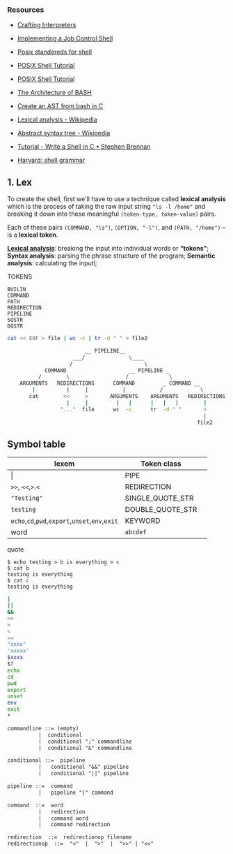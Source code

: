 
### Resources

- [Crafting Interpreters](https://craftinginterpreters.com/contents.html)
- [Implementing a Job Control Shell](https://www.gnu.org/software/libc/manual/html_mono/libc.html#Implementing-a-Shell)
- [Posix standereds for shell](https://pubs.opengroup.org/onlinepubs/9699919799/utilities/contents.html)
- [POSIX Shell Tutorial](https://www.grymoire.com/Unix/Sh.html#uh-24)
- [POSIX Shell Tutorial](https://www.grymoire.com/Unix/Sh.html#uh-24)
- [The Architecture of BASH](https://aosabook.org/en/v1/bash.html)
- [Create an AST from bash in C](https://stackoverflow.com/questions/52666511/create-an-ast-from-bash-in-c)
- [Lexical analysis - Wikipedia](https://en.wikipedia.org/wiki/Lexical_analysis)
- [Abstract syntax tree - Wikipedia](https://en.wikipedia.org/wiki/Abstract_syntax_tree)
- [Tutorial - Write a Shell in C • Stephen Brennan](https://brennan.io/2015/01/16/write-a-shell-in-c/)

- [Harvard: shell grammar](https://cs61.seas.harvard.edu/site/2021/Shell/#shell-grammar)


## 1. Lex

To create the shell, first we'll have to use a technique called __lexical analysis__ which  is the process of taking the raw input string `"ls -l /home"` and breaking it down into these meaningful `(token-type, token-value)` pairs.

Each of these pairs `(COMMAND, "ls")`, `(OPTION, "-l")`, and `(PATH, "/home")` – is a **lexical token**.

[__Lexical analysis__](https://www.youtube.com/watch?v=sJKFLcsysVs): breaking the input into individual words or __“tokens”__;
__Syntax analysis__: parsing the phrase structure of the program;
__Semantic analysis__: calculating the inputl;

TOKENS
```
BUILIN
COMMAND
PATH
REDIRECTION
PIPELINE
SQSTR
DQSTR
```

```bash
cat << EOF > file | wc -c | tr -d " " > file2
```

```bash
                         __ PIPELINE__
                     ___/              \____
                    /                       \
            COMMAND                    __ PIPELINE _
          /        \                  /             \
    ARGUMENTS   REDIRECTIONS      COMMAND         _ COMMAND __
        |          |     |           |           /            \
       cat        <<     >       ARGUMENTS    ARGUMENTS   REDIRECTIONS
                   |     |         |   |      |   |   |        |
                 "..."  file      wc  -c      tr  -d " "       >
                                                               |
                                                             file2
```


## Symbol table

| lexem                                           | Token class      |     |
| ----------------------------------------------- | ---------------- | --- |
| \|                                              | PIPE             |     |
| `>>`, `<<`,`>`.`<`                              | REDIRECTION      |     |
| `"Testing"`                                     | SINGLE_QUOTE_STR |     |
| `testing`                                       | DOUBLE_QUOTE_STR |     |
| `echo`,`cd`,`pwd`,`export`,`unset`,`env`,`exit` | KEYWORD          |     |
| word                                            | `abcdef`         |     |

quote 


```
$ echo testing > b is everything > c
$ cat b
testing is everything
$ cat c
testing is everything
```

```bash
|
||
&&
>> 
>
<
<<
"xxxx"
'xxxxx'
$xxxx
$?
echo
cd
pwd
export
unset
env
exit
*
```

```txt
commandline ::= (empty)
          |  conditional
          |  conditional ";" commandline
          |  conditional "&" commandline

conditional ::=  pipeline
          |   conditional "&&" pipeline
          |   conditional "||" pipeline

pipeline ::=  command
          |   pipeline "|" command

command  ::=  word
          |   redirection
          |   command word
          |   command redirection

redirection  ::=  redirectionop filename
redirectionop  ::=  "<"  |  ">"  |  ">>" | "<<"
```